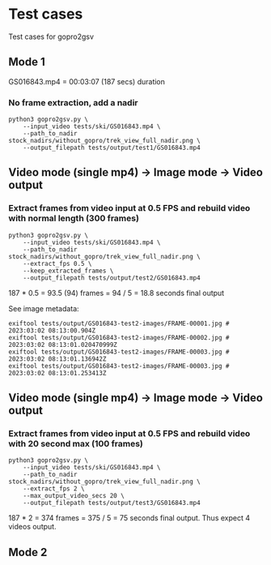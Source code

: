 # Test cases

Test cases for gopro2gsv

## Mode 1

GS016843.mp4 = 00:03:07 (187 secs) duration

### No frame extraction, add a nadir

```shell
python3 gopro2gsv.py \
	--input_video tests/ski/GS016843.mp4 \
	--path_to_nadir stock_nadirs/without_gopro/trek_view_full_nadir.png \
	--output_filepath tests/output/test1/GS016843.mp4
```

## Video mode (single mp4) -> Image mode -> Video output

### Extract frames from video input at 0.5 FPS and rebuild video with normal length (300 frames)

```shell
python3 gopro2gsv.py \
	--input_video tests/ski/GS016843.mp4 \
	--path_to_nadir stock_nadirs/without_gopro/trek_view_full_nadir.png \
	--extract_fps 0.5 \
	--keep_extracted_frames \
	--output_filepath tests/output/test2/GS016843.mp4
```

187 * 0.5 = 93.5 (94) frames = 94 / 5 = 18.8 seconds final output

See image metadata:

```shell
exiftool tests/output/GS016843-test2-images/FRAME-00001.jpg # 2023:03:02 08:13:00.904Z
exiftool tests/output/GS016843-test2-images/FRAME-00002.jpg # 2023:03:02 08:13:01.020470999Z
exiftool tests/output/GS016843-test2-images/FRAME-00003.jpg # 2023:03:02 08:13:01.136942Z
exiftool tests/output/GS016843-test2-images/FRAME-00003.jpg # 2023:03:02 08:13:01.253413Z
```

## Video mode (single mp4) -> Image mode -> Video output

### Extract frames from video input at 0.5 FPS and rebuild video with 20 second max (100 frames)

```shell
python3 gopro2gsv.py \
	--input_video tests/ski/GS016843.mp4 \
	--path_to_nadir stock_nadirs/without_gopro/trek_view_full_nadir.png \
	--extract_fps 2 \
	--max_output_video_secs 20 \
	--output_filepath tests/output/test3/GS016843.mp4
```

187 * 2 = 374 frames = 375 / 5 = 75 seconds final output. Thus expect 4 videos output.

## Mode 2

